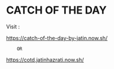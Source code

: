 # CATCH OF THE DAY

Visit : 

https://catch-of-the-day-by-jatin.now.sh/ 

        OR
        
https://cotd.jatinhazrati.now.sh/
